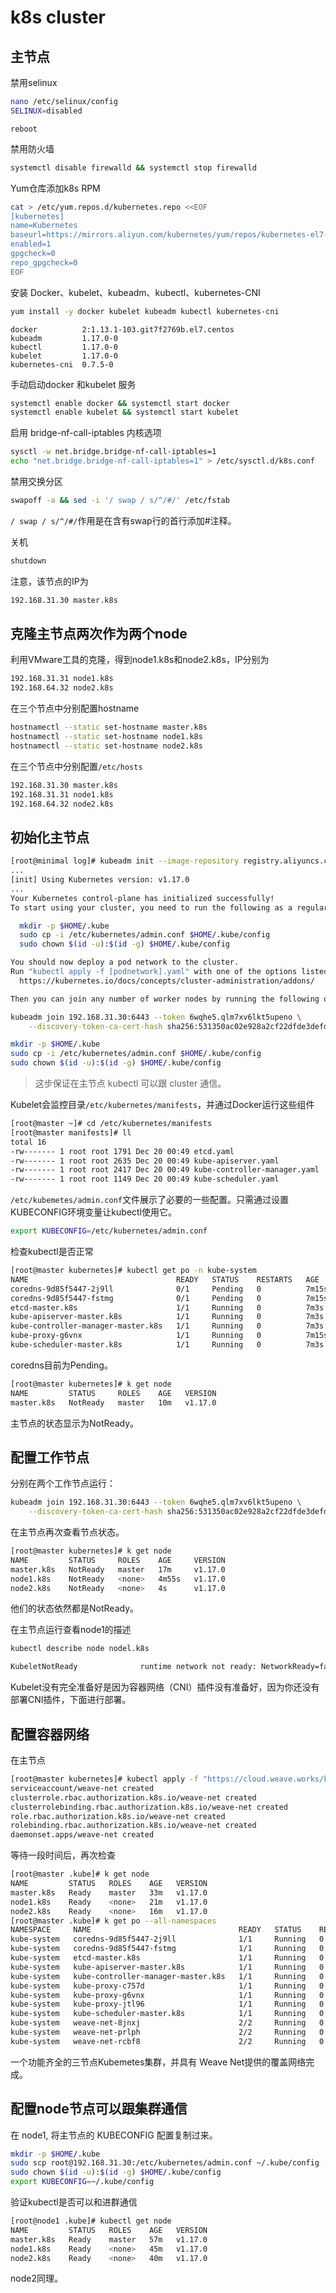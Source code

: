 # k8s cluster

## 主节点

禁用selinux

```bash
nano /etc/selinux/config
SELINUX=disabled
```

```
reboot
```

禁用防火墙

```bash
systemctl disable firewalld && systemctl stop firewalld
```

Yum仓库添加k8s RPM

```bash
cat > /etc/yum.repos.d/kubernetes.repo <<EOF 
[kubernetes] 
name=Kubernetes 
baseurl=https://mirrors.aliyun.com/kubernetes/yum/repos/kubernetes-el7-x86_64 
enabled=1 
gpgcheck=0 
repo_gpgcheck=0 
EOF
```

安装 Docker、kubelet、kubeadm、kubectl、kubernetes-CNI

```bash
yum install -y docker kubelet kubeadm kubectl kubernetes-cni
```

```
docker          2:1.13.1-103.git7f2769b.el7.centos   
kubeadm         1.17.0-0                              
kubectl         1.17.0-0                             
kubelet         1.17.0-0                           
kubernetes-cni  0.7.5-0             
```

手动启动docker 和kubelet 服务

```bash
systemctl enable docker && systemctl start docker
systemctl enable kubelet && systemctl start kubelet
```

启用 bridge-nf-call-iptables 内核选项

```bash
sysctl -w net.bridge.bridge-nf-call-iptables=1
echo "net.bridge.bridge-nf-call-iptables=1" > /etc/sysctl.d/k8s.conf
```

禁用交换分区

```bash
swapoff -a && sed -i '/ swap / s/^/#/' /etc/fstab
```

`/ swap / s/^/#/`作用是在含有swap行的首行添加#注释。

关机

```bash
shutdown
```

注意，该节点的IP为

```bash
192.168.31.30 master.k8s
```

## 克隆主节点两次作为两个node

利用VMware工具的克隆，得到node1.k8s和node2.k8s，IP分别为

```bash
192.168.31.31 node1.k8s
192.168.64.32 node2.k8s
```

在三个节点中分别配置hostname

```bash
hostnamectl --static set-hostname master.k8s
hostnamectl --static set-hostname node1.k8s
hostnamectl --static set-hostname node2.k8s
```

在三个节点中分别配置`/etc/hosts`

```bash
192.168.31.30 master.k8s
192.168.31.31 node1.k8s
192.168.64.32 node2.k8s
```

## 初始化主节点

```bash
[root@minimal log]# kubeadm init --image-repository registry.aliyuncs.com/google_containers 
...
[init] Using Kubernetes version: v1.17.0
...
Your Kubernetes control-plane has initialized successfully!
To start using your cluster, you need to run the following as a regular user:

  mkdir -p $HOME/.kube
  sudo cp -i /etc/kubernetes/admin.conf $HOME/.kube/config
  sudo chown $(id -u):$(id -g) $HOME/.kube/config

You should now deploy a pod network to the cluster.
Run "kubectl apply -f [podnetwork].yaml" with one of the options listed at:
  https://kubernetes.io/docs/concepts/cluster-administration/addons/

Then you can join any number of worker nodes by running the following on each as root:

kubeadm join 192.168.31.30:6443 --token 6wqhe5.qlm7xv6lkt5upeno \
    --discovery-token-ca-cert-hash sha256:531350ac02e928a2cf22dfde3defd83e5929f0d61219a0a985cc3eb9db6d3e18 
```
```bash
mkdir -p $HOME/.kube
sudo cp -i /etc/kubernetes/admin.conf $HOME/.kube/config
sudo chown $(id -u):$(id -g) $HOME/.kube/config
```
> 这步保证在主节点 kubectl 可以跟 cluster 通信。

Kubelet会监控目录`/etc/kubernetes/manifests`，并通过Docker运行这些组件

```bash
[root@master ~]# cd /etc/kubernetes/manifests
[root@master manifests]# ll
total 16
-rw------- 1 root root 1791 Dec 20 00:49 etcd.yaml
-rw------- 1 root root 2635 Dec 20 00:49 kube-apiserver.yaml
-rw------- 1 root root 2417 Dec 20 00:49 kube-controller-manager.yaml
-rw------- 1 root root 1149 Dec 20 00:49 kube-scheduler.yaml
```

`/etc/kubemetes/admin.conf`文件展示了必要的一些配置。只需通过设置KUBECONFIG环境变量让kubectl使用它。

```bash
export KUBECONFIG=/etc/kubernetes/admin.conf
```

检查kubectl是否正常

```bash
[root@master kubernetes]# kubectl get po -n kube-system
NAME                                 READY   STATUS    RESTARTS   AGE
coredns-9d85f5447-2j9ll              0/1     Pending   0          7m15s
coredns-9d85f5447-fstmg              0/1     Pending   0          7m15s
etcd-master.k8s                      1/1     Running   0          7m3s
kube-apiserver-master.k8s            1/1     Running   0          7m3s
kube-controller-manager-master.k8s   1/1     Running   0          7m3s
kube-proxy-g6vnx                     1/1     Running   0          7m15s
kube-scheduler-master.k8s            1/1     Running   0          7m3s
```

coredns目前为Pending。

```bash
[root@master kubernetes]# k get node
NAME         STATUS     ROLES    AGE   VERSION
master.k8s   NotReady   master   10m   v1.17.0
```

主节点的状态显示为NotReady。

## 配置工作节点

分别在两个工作节点运行：

```bash
kubeadm join 192.168.31.30:6443 --token 6wqhe5.qlm7xv6lkt5upeno \
    --discovery-token-ca-cert-hash sha256:531350ac02e928a2cf22dfde3defd83e5929f0d61219a0a985cc3eb9db6d3e18 
```

在主节点再次查看节点状态。

```bash
[root@master kubernetes]# k get node
NAME         STATUS     ROLES    AGE     VERSION
master.k8s   NotReady   master   17m     v1.17.0
node1.k8s    NotReady   <none>   4m55s   v1.17.0
node2.k8s    NotReady   <none>   4s      v1.17.0
```

他们的状态依然都是NotReady。

在主节点运行查看node1的描述

```bash
kubectl describe node nodel.k8s
```

```bash
KubeletNotReady              runtime network not ready: NetworkReady=false reason:NetworkPluginNotReady message:docker: network plugin is not ready: cni config uninitialized
```

Kubelet没有完全准备好是因为容器网络（CNI）插件没有准备好，因为你还没有部署CNI插件，下面进行部署。

## 配置容器网络

在主节点

```bash
[root@master kubernetes]# kubectl apply -f "https://cloud.weave.works/k8s/net?k8s-version=$(kubectl version | base64 | tr -d '\n')"
serviceaccount/weave-net created
clusterrole.rbac.authorization.k8s.io/weave-net created
clusterrolebinding.rbac.authorization.k8s.io/weave-net created
role.rbac.authorization.k8s.io/weave-net created
rolebinding.rbac.authorization.k8s.io/weave-net created
daemonset.apps/weave-net created
```

等待一段时间后，再次检查

```bash
[root@master .kube]# k get node
NAME         STATUS   ROLES    AGE   VERSION
master.k8s   Ready    master   33m   v1.17.0
node1.k8s    Ready    <none>   21m   v1.17.0
node2.k8s    Ready    <none>   16m   v1.17.0
[root@master .kube]# k get po --all-namespaces
NAMESPACE     NAME                                 READY   STATUS    RESTARTS   AGE
kube-system   coredns-9d85f5447-2j9ll              1/1     Running   0          33m
kube-system   coredns-9d85f5447-fstmg              1/1     Running   0          33m
kube-system   etcd-master.k8s                      1/1     Running   0          33m
kube-system   kube-apiserver-master.k8s            1/1     Running   0          33m
kube-system   kube-controller-manager-master.k8s   1/1     Running   0          33m
kube-system   kube-proxy-c757d                     1/1     Running   0          16m
kube-system   kube-proxy-g6vnx                     1/1     Running   0          33m
kube-system   kube-proxy-jtl96                     1/1     Running   0          21m
kube-system   kube-scheduler-master.k8s            1/1     Running   0          33m
kube-system   weave-net-8jnxj                      2/2     Running   0          10m
kube-system   weave-net-prlph                      2/2     Running   0          10m
kube-system   weave-net-rcbf8                      2/2     Running   0          10m
```

一个功能齐全的三节点Kubemetes集群，并具有
Weave Net提供的覆盖网络完成。

## 配置node节点可以跟集群通信
在 node1, 将主节点的 KUBECONFIG 配置复制过来。
```bash
mkdir -p $HOME/.kube
sudo scp root@192.168.31.30:/etc/kubernetes/admin.conf ~/.kube/config
sudo chown $(id -u):$(id -g) $HOME/.kube/config
export KUBECONFIG=~/.kube/config
```
验证kubectl是否可以和进群通信
```bash
[root@node1 .kube]# kubectl get node
NAME         STATUS   ROLES    AGE   VERSION
master.k8s   Ready    master   57m   v1.17.0
node1.k8s    Ready    <none>   45m   v1.17.0
node2.k8s    Ready    <none>   40m   v1.17.0
```
node2同理。